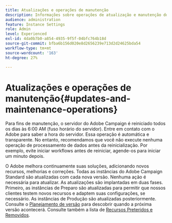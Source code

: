 ```yaml
---
title: Atualizações e operações de manutenção
description: Informações sobre operações de atualização e manutenção do servidor do Adobe Campaign.
audience: administration
feature: Instance Settings
role: Admin
level: Experienced
exl-id: 4da0b7b0-a854-4935-9f5f-04bfc764b18d
source-git-commit: bfba6b156d020e8d2656239e713d2d24625bda54
workflow-type: tm+mt
source-wordcount: '163'
ht-degree: 27%

---
```


# Atualizações e operações de manutenção{#updates-and-maintenance-operations}

Para fins de manutenção, o servidor do Adobe Campaign é reiniciado todos os dias às 6:00 AM (fuso horário do servidor). Entre em contato com o Adobe para saber a hora do servidor. Essa operação é automática e transparente. No entanto, recomendamos que você não execute nenhuma operação de processamento de dados antes da reinicialização. Por exemplo, evite iniciar workflows antes de reiniciar, agende-os para iniciar um minuto depois.

O Adobe melhora continuamente suas soluções, adicionando novos recursos, melhorias e correções. Todas as instâncias do Adobe Campaign Standard são atualizadas com cada nova versão. Nenhuma ação é necessária para atualizar. As atualizações são implantadas em duas fases. Primeiro, as instâncias de Preparo são atualizadas para permitir que nossos clientes testem novos recursos e adaptem suas configurações, se necessário. As instâncias de Produção são atualizadas posteriormente. Consulte o [Planejamento de versão](https://helpx.adobe.com/br/campaign/kb/acs-release-planning.html) para descobrir quando a próxima versão acontecerá. Consulte também a lista de [Recursos Preteridos e Removidos](../../rn/using/deprecated-features.md).
